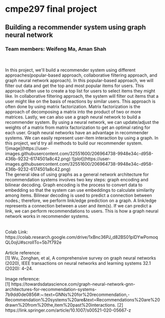 # cmpe297 final project
## Building a recommender system using graph neural network
### Team members:  Weifeng Ma,  Aman Shah
</br>
</br>
In this project, we'll build a recommender system using different approaches(popular-based approach, collaborative filtering approach, and graph neural network approach). In this popular-based approach, we will filter out data and get the top and most popular items for users. This approach often use to create a top list for users to select items they might like. In collaborative filtering approach, the system will filter out items that a user might like on the basis of reactions by similar users. This approach is often done by using matrix factorization. Matrix factorization is the approach of decomposing a matrix into the product of two or more matrices. Lastly, we can also use a graph neural network to build a recommender system. By using a neural network, we can update/adjust the weights of a matrix from matrix factorization to get an optimal rating for each user. Graph neural networks have an advantage in recommender systems. We can easily represent user-item interaction by using a graph. In this project, we'd try all methods to build our recommender system.  </br>
![image](https://user-images.githubusercontent.com/32551600/206964738-9948e34c-d958-436b-9232-6174501a8c42.png)
![plot](https://user-images.githubusercontent.com/32551600/206964738-9948e34c-d958-436b-9232-6174501a8c42.png)
</br>
The general idea of using graphs as a general network architecture for recommendation systems involves two key steps: graph encoding and bilinear decoding. Graph encoding is the process to convert data to embedding so that the system can use embeddings to calculate similarity among items. Bilinear decoding is used to predict a connection between nodes.; therefore, we perform link/edge prediction on a graph. A link/edge represents a connection between a user and item(s). If we can predict a link, we can perform recommendations to users. This is how a graph neural network works in recommender systems. </br>
</br>
</br>
Colab Link: https://colab.research.google.com/drive/1xBnc36PJ_d82BS01plDYwPomoqQL0ojU#scrollTo=5b7f792e </br>
</br>
Article reference: </br>
[1] Wu, Zonghan, et al, A comprehensive survey on graph neural networks (2020), IEEE transactions on neural networks and learning systems 32.1 (2020): 4–24. </br>
</br>
Image reference: </br>
[1] https://towardsdatascience.com/graph-neural-network-gnn-architectures-for-recommendation-systems-7b9dd0de0856#:~:text=GNNs%20for%20recommendation,-Recommendation%20systems%20are&text=Recommendations%20are%20drawn%20from%20the,item%20past%20interactions.
[2] https://link.springer.com/article/10.1007/s00521-020-05667-z 
